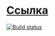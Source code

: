 # [Ссылка](https://cherry-pynya.github.io/AHJ_5.1/)
[![Build status](https://ci.appveyor.com/api/projects/status/xbfxw2a9asga3dvt?svg=true)](https://ci.appveyor.com/project/cherry-pynya/ahj-5-1)
